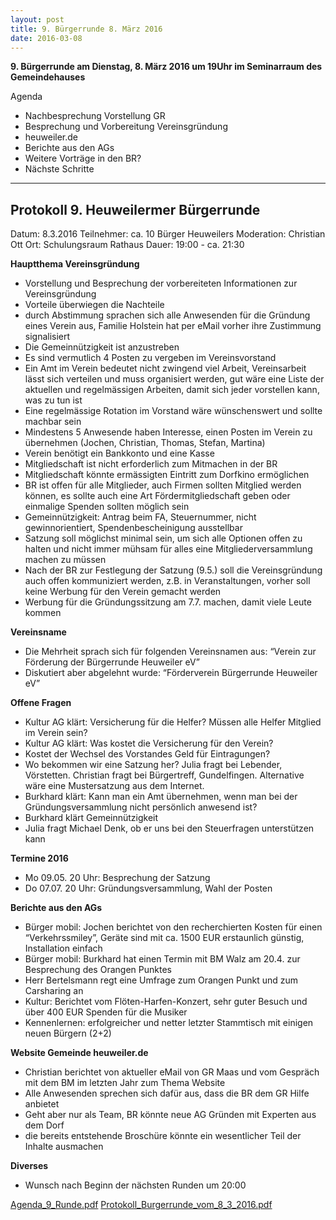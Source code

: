 ```yaml
---
layout: post
title: 9. Bürgerrunde 8. März 2016
date: 2016-03-08
---
```


**9. Bürgerrunde am Dienstag, 8. März 2016 um 19Uhr im Seminarraum des Gemeindehauses**

Agenda

* Nachbesprechung Vorstellung GR
* Besprechung und Vorbereitung Vereinsgründung
* heuweiler.de
* Berichte aus den AGs
* Weitere Vorträge in den BR?
* Nächste Schritte

<hr>

## Protokoll 9. Heuweilermer Bürgerrunde

Datum: 8.3.2016
Teilnehmer: ca. 10 Bürger Heuweilers
Moderation: Christian Ott
Ort: Schulungsraum Rathaus
Dauer: 19:00 -­ ca. 21:30

**Hauptthema Vereinsgründung**

* Vorstellung und Besprechung der vorbereiteten Informationen zur Vereinsgründung
* Vorteile überwiegen die Nachteile
* durch Abstimmung sprachen sich alle Anwesenden für die Gründung eines Verein aus, Familie Holstein hat per eMail vorher ihre Zustimmung signalisiert
* Die Gemeinnützigkeit ist anzustreben
* Es sind vermutlich 4 Posten zu vergeben im Vereinsvorstand
* Ein Amt im Verein bedeutet nicht zwingend viel Arbeit, Vereinsarbeit lässt sich verteilen und muss organisiert werden, gut wäre eine Liste der aktuellen und regelmässigen Arbeiten, damit sich jeder vorstellen kann, was zu tun ist
* Eine regelmässige Rotation im Vorstand wäre wünschenswert und sollte machbar sein
* Mindestens 5 Anwesende haben Interesse, einen Posten im Verein zu übernehmen (Jochen, Christian, Thomas, Stefan, Martina)
* Verein benötigt ein Bankkonto und eine Kasse
* Mitgliedschaft ist nicht erforderlich zum Mitmachen in der BR
* Mitgliedschaft könnte ermässigten Eintritt zum Dorfkino ermöglichen
* BR ist offen für alle Mitglieder, auch Firmen sollten Mitglied werden können, es sollte auch eine Art Fördermitgliedschaft geben oder einmalige Spenden sollten möglich sein
* Gemeinnützigkeit: Antrag beim FA, Steuernummer, nicht gewinnorientiert, Spendenbescheinigung ausstellbar
* Satzung soll möglichst minimal sein, um sich alle Optionen offen zu halten und nicht immer mühsam für alles eine Mitgliederversammlung machen zu müssen
* Nach der BR zur Festlegung der Satzung (9.5.) soll die Vereinsgründung auch offen kommuniziert werden, z.B. in Veranstaltungen, vorher soll keine Werbung für den Verein gemacht werden
* Werbung für die Gründungssitzung am 7.7. machen, damit viele Leute kommen

**Vereinsname**

* Die Mehrheit sprach sich für folgenden Vereinsnamen aus: “Verein zur Förderung der Bürgerrunde Heuweiler eV”
* Diskutiert aber abgelehnt wurde: “Förderverein Bürgerrunde Heuweiler eV”

**Offene Fragen**

* Kultur AG klärt: Versicherung für die Helfer? Müssen alle Helfer Mitglied im Verein sein?
* Kultur AG klärt: Was kostet die Versicherung für den Verein?
* Kostet der Wechsel des Vorstandes Geld für Eintragungen?
* Wo bekommen wir eine Satzung her? Julia fragt bei Lebender, Vörstetten. Christian fragt bei Bürgertreff, Gundelfingen. Alternative wäre eine Mustersatzung aus dem Internet.
* Burkhard klärt: Kann man ein Amt übernehmen, wenn man bei der Gründungsversammlung nicht persönlich anwesend ist?
* Burkhard klärt Gemeinnützigkeit
* Julia fragt Michael Denk, ob er uns bei den Steuerfragen unterstützen kann

**Termine 2016**

* Mo 09.05. 20 Uhr: Besprechung der Satzung
* Do 07.07. 20 Uhr: Gründungsversammlung, Wahl der Posten

**Berichte aus den AGs**

* Bürger mobil: Jochen berichtet von den recherchierten Kosten für einen “Verkehrssmiley”, Geräte sind mit ca. 1500 EUR erstaunlich günstig, Installation einfach
* Bürger mobil: Burkhard hat einen Termin mit BM Walz am 20.4. zur Besprechung des Orangen Punktes
* Herr Bertelsmann regt eine Umfrage zum Orangen Punkt und zum Carsharing an
* Kultur: Berichtet vom Flöten-­Harfen-­Konzert, sehr guter Besuch und über 400 EUR Spenden für die Musiker
* Kennenlernen: erfolgreicher und netter letzter Stammtisch mit einigen neuen Bürgern (2+2)

**Website Gemeinde heuweiler.de**

* Christian berichtet von aktueller eMail von GR Maas und vom Gespräch mit dem BM im letzten Jahr zum Thema Website
* Alle Anwesenden sprechen sich dafür aus, dass die BR dem GR Hilfe anbietet
* Geht aber nur als Team, BR könnte neue AG Gründen mit Experten aus dem Dorf
* die bereits entstehende Broschüre könnte ein wesentlicher Teil der Inhalte ausmachen

**Diverses**

* Wunsch nach Beginn der nächsten Runden um 20:00 

[Agenda_9_Runde.pdf](assets/pdfs/Agenda_9_Runde.pdf)
[Protokoll_Burgerrunde_vom_8_3_2016.pdf](assets/pdfs/Protokoll_Burgerrunde_vom_8_3_2016.pdf)